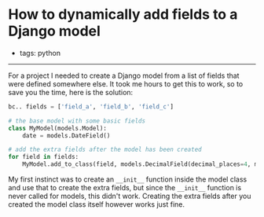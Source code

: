 # How to dynamically add fields to a Django model
- tags: python

---

For a project I needed to create a Django model from a list of fields that were defined somewhere else. It took me hours to get this to work, so to save you the time, here is the solution:

```python
bc.. fields = ['field_a', 'field_b', 'field_c']

# the base model with some basic fields
class MyModel(models.Model):
    date = models.DateField()

# add the extra fields after the model has been created
for field in fields:
    MyModel.add_to_class(field, models.DecimalField(decimal_places=4, max_digits=10))
 ```

My first instinct was to create an `__init__` function inside the model class and use that to create the extra fields, but since the `__init__` function is never called for models, this didn't work. Creating the extra fields after you created the model class itself however works just fine.
